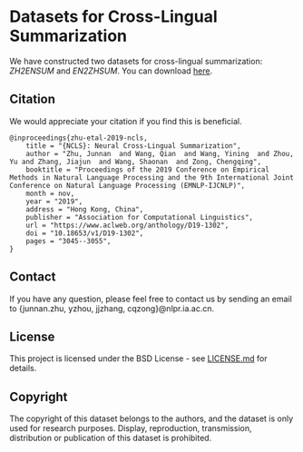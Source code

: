 # Datasets for Cross-Lingual Summarization

We have constructed two datasets for cross-lingual summarization: *ZH2ENSUM* and *EN2ZHSUM*. You can download [here](https://drive.google.com/drive/folders/1PaZ3kkmP9HRwR09XowvcPyT5wjtmVBsd?usp=sharing).

## Citation
We would appreciate your citation if you find this is beneficial.
```
@inproceedings{zhu-etal-2019-ncls,
    title = "{NCLS}: Neural Cross-Lingual Summarization",
    author = "Zhu, Junnan  and Wang, Qian  and Wang, Yining  and Zhou, Yu and Zhang, Jiajun  and Wang, Shaonan  and Zong, Chengqing",
    booktitle = "Proceedings of the 2019 Conference on Empirical Methods in Natural Language Processing and the 9th International Joint Conference on Natural Language Processing (EMNLP-IJCNLP)",
    month = nov,
    year = "2019",
    address = "Hong Kong, China",
    publisher = "Association for Computational Linguistics",
    url = "https://www.aclweb.org/anthology/D19-1302",
    doi = "10.18653/v1/D19-1302",
    pages = "3045--3055",
}
```

## Contact
If you have any question, please feel free to contact us by sending an email to {junnan.zhu, yzhou, jjzhang, cqzong}@nlpr.ia.ac.cn.

## License
This project is licensed under the BSD License - see [LICENSE.md](LICENSE.md) for details.

## Copyright
The copyright of this dataset belongs to the authors, and the dataset is only used for research purposes. Display, reproduction, transmission, distribution or publication of this dataset is prohibited.
